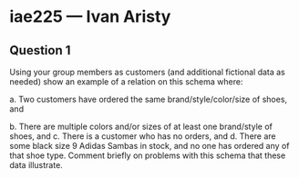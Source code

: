 # iae225 — Ivan Aristy
## Question 1

Using your group members as customers (and additional fictional data as needed) show an example of a relation on this schema where:

a. Two customers have ordered the same brand/style/color/size of shoes, and 



b. There are multiple colors and/or sizes of at least one brand/style of shoes, and 
c. There is a customer who has no orders, and 
d. There are some black size 9 Adidas Sambas in stock, and no one has ordered any of that shoe type. Comment briefly on problems with this schema that these data illustrate.